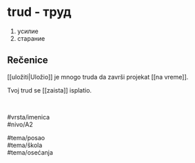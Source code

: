 # trud - труд

1. усилие  
2. старание

## Rečenice

[[uložiti|Uložio]] je mnogo truda da završi projekat [[na vreme]].

Tvoj trud se [[zaista]] isplatio.

<br>

#vrsta/imenica  
#nivo/A2  

#tema/posao  
#tema/škola  
#tema/osеćanja  
